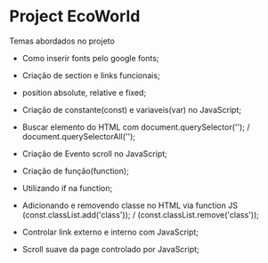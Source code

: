 # Project EcoWorld

Temas abordados no projeto

- Como inserir fonts pelo google fonts;
- Criação de section e links funcionais;
- position absolute, relative e fixed;


- Criação de constante(const) e variaveis(var) no JavaScript; 
- Buscar elemento do HTML com document.querySelector(''); / document.querySelectorAll('');
- Criação de Evento scroll no JavaScript;
- Criação de função(function);
- Utilizando if na function;
- Adicionando e removendo classe no HTML via function JS (const.classList.add('class')); / (const.classList.remove('class'));
- Controlar link externo e interno com JavaScript;
- Scroll suave da page controlado por JavaScript;

